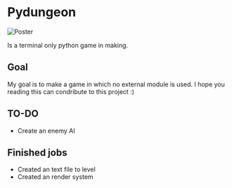 # Pydungeon

![Poster](https://github.com/beppvis/PyDungeon/assets/67070783/3cd5a888-4d68-4aac-981a-473b3e69a3bf)

Is a terminal only python game in making. 

## Goal
My goal is to make a game in which no external module is used. I hope you reading this can condribute to this project :)

## TO-DO
- Create an enemy AI

## Finished jobs
- Created an text file to level
- Created an render system
